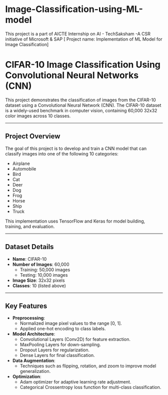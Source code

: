 # Image-Classification-using-ML-model
This project is a part of AICTE Internship on AI - TechSaksham -A CSR initiative of Microsoft &amp; SAP [ Project name: Implementation of ML Model for Image Classification]


# CIFAR-10 Image Classification Using Convolutional Neural Networks (CNN)

This project demonstrates the classification of images from the CIFAR-10 dataset using a Convolutional Neural Network (CNN). The CIFAR-10 dataset is a widely-used benchmark in computer vision, containing 60,000 32x32 color images across 10 classes.

---

## Project Overview

The goal of this project is to develop and train a CNN model that can classify images into one of the following 10 categories:

- Airplane
- Automobile
- Bird
- Cat
- Deer
- Dog
- Frog
- Horse
- Ship
- Truck

This implementation uses TensorFlow and Keras for model building, training, and evaluation.

---

## Dataset Details

- **Name**: CIFAR-10
- **Number of Images**: 60,000
  - Training: 50,000 images
  - Testing: 10,000 images
- **Image Size**: 32x32 pixels
- **Classes**: 10 (listed above)

---

## Key Features

- **Preprocessing**:
  - Normalized image pixel values to the range [0, 1].
  - Applied one-hot encoding to class labels.
- **Model Architecture**:
  - Convolutional Layers (Conv2D) for feature extraction.
  - MaxPooling Layers for down-sampling.
  - Dropout Layers for regularization.
  - Dense Layers for final classification.
- **Data Augmentation**:
  - Techniques such as flipping, rotation, and zoom to improve model generalization.
- **Optimization**:
  - Adam optimizer for adaptive learning rate adjustment.
  - Categorical Crossentropy loss function for multi-class classification.


